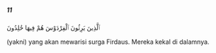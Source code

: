 ##### 11

<span class="ayah">ٱلَّذِينَ يَرِثُونَ ٱلْفِرْدَوْسَ هُمْ فِيهَا خَٰلِدُونَ</span>

<span class="ayah_translation">(yakni) yang akan mewarisi surga Firdaus. Mereka kekal di dalamnya.</span>
